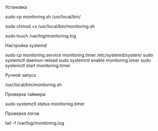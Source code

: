 Установка

sudo cp monitoring.sh /usr/local/bin/

sudo chmod +x /usr/local/bin/monitoring.sh

sudo touch /var/log/monitoring.log


Настройка systemd

sudo cp monitoring.service monitoring.timer /etc/systemd/system/
sudo systemctl daemon-reload
sudo systemctl enable monitoring.timer
sudo systemctl start monitoring.timer


Ручной запуск

/usr/local/bin/monitoring.sh


Проверка таймера

sudo systemctl status monitoring.timer


Проверка логов

tail -f /var/log/monitoring.log

